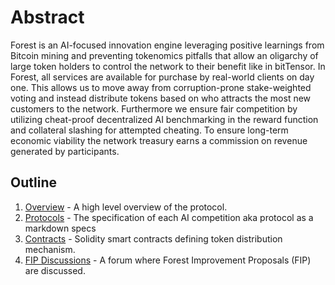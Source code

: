 

# Abstract

Forest is an AI-focused innovation engine leveraging positive learnings from Bitcoin mining and preventing tokenomics pitfalls that allow an oligarchy of large token holders to control the network to their benefit like in bitTensor.
In Forest, all services are available for purchase by real-world clients on day one. This allows us to move away from corruption-prone stake-weighted voting and instead distribute tokens based on who attracts the most new customers to the network.
Furthermore we ensure fair competition by utilizing cheat-proof decentralized AI benchmarking in the reward function and collateral slashing for attempted cheating. 
To ensure long-term economic viability the network treasury earns a commission on revenue generated by participants. 


## Outline



1. [Overview](/docs/OVERVIEW.md) - A high level overview of the protocol.
2. [Protocols](/proposed-protocols) - The specification of each AI competition aka protocol as a markdown specs 
3. [Contracts](/contracts) - Solidity smart contracts defining token distribution mechanism.
4. [FIP Discussions](https://github.com/Forest-Protocols/protocols/discussions) - A forum where Forest Improvement Proposals (FIP) are discussed.
